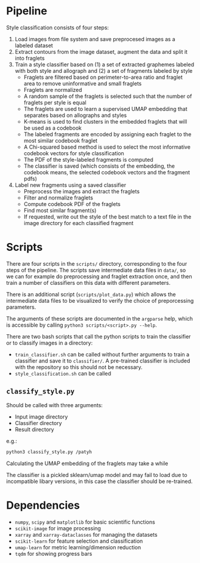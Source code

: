 # Pipeline
Style classification consists of four steps:

1. Load images from file system and save preprocesed images as a labeled dataset
2. Extract contours from the image dataset, augment the data and split it into fraglets
3. Train a style classifier based on (1) a set of extracted graphemes labeled with both style and allograph and (2) a set of fragments labeled by style
      - Fraglets are filtered based on perimeter-to-area ratio and fraglet area to remove uninformative and small fraglets
      - Fraglets are normalized
      - A random sample of the fraglets is selected such that the number of fraglets per style is equal
      - The fraglets are used to learn a supervised UMAP embedding that separates based on allographs and styles
      - K-means is used to find clusters in the embedded fraglets that will be used as a codebook
      - The labeled fragments are encoded by assigning each fraglet to the most similar codebook fraglet
      - A Chi-squared based method is used to select the most informative codebook vectors for style classification
      - The PDF of the style-labeled fragments is computed
      - The classifier is saved (which consists of the embedding, the codebook means, the selected codebook vectors and the fragment pdfs)
4. Label new fragments using a saved classifier
      - Preprocess the images and extract the fraglets
      - Filter and normalize fraglets
      - Compute codebook PDF of the fraglets
      - Find most similar fragment(s)
      - If requested, write out the style of the best match to a text file in the image directory for each classified fragment

# Scripts
There are four scripts in the `scripts/` directory, corresponding to the four steps of the pipeline. The scripts save intermediate data files in `data/`, so we can for example do preprocessing and fraglet extraction once, and then train a number of classifiers on this data with different parameters. 

There is an additional script (`scripts/plot_data.py`) which allows the intermediate data files to be visualized to verify the choice of preporcessing parameters.

The arguments of these scripts are documented in the `argparse` help, which is accessible by calling `python3 scripts/<script>.py --help`.

There are two bash scripts that call the python scripts to train the classifier or to classify images in a directory:

 - `train_classifier.sh` can be called without further arguments to train a classifier and save it to `classifier/`. A pre-trained classifier is included with the repository so this should not be necessary. 
 - `style_classification.sh` can be called 

## `classify_style.py`

Should be called with three arguments:
 - Input image directory
 - Classifier directory
 - Result directory

e.g.:

```bash
python3 classify_style.py /patyh
```

Calculating the UMAP embedding of the fraglets may take a while

The classifier is a pickled sklearn/umap model and may fail to load due to incompatible libary versions, in this case the classifier should be re-trained. 

# Dependencies

 - `numpy`, `scipy` and `matplotlib` for basic scientific functions
 - `scikit-image` for image processing
 - `xarray` and `xarray-dataclasses` for managing the datasets
 - `scikit-learn` for feature selection and classification
 - `umap-learn` for metric learning/dimension reduction
 - `tqdm` for showing progress bars
 